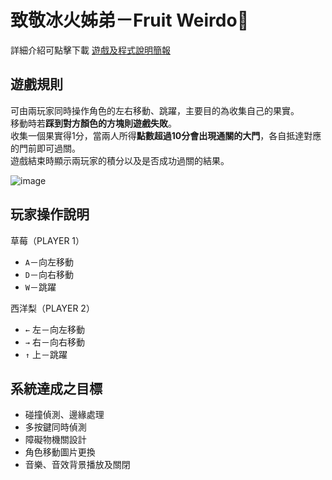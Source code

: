 # 致敬冰火姊弟－Fruit Weirdo🍓
詳細介紹可點擊下載 [遊戲及程式說明簡報](https://github.com/YiYunKung/fruitWeirdoGame/blob/main/%E9%81%8A%E6%88%B2%E4%BB%8B%E7%B4%B9.pptx)
<br> 

## 遊戲規則
可由兩玩家同時操作角色的左右移動、跳躍，主要目的為收集自己的果實。<br>
移動時若**踩到對方顏色的方塊則遊戲失敗**。<br>
收集一個果實得1分，當兩人所得**點數超過10分會出現通關的大門**，各自抵達對應的門前即可過關。<br>
遊戲結束時顯示兩玩家的積分以及是否成功過關的結果。<br>

![image](https://github.com/user-attachments/assets/2c52e8b8-3d71-4aba-bf5d-9ae0c08ce753)

## 玩家操作說明
草莓（PLAYER 1）
* `A`－向左移動
* `D`－向右移動
* `W`－跳躍

西洋梨（PLAYER 2）
* `←` 左－向左移動
* `→` 右－向右移動
* `↑` 上－跳躍


## 系統達成之目標
* 碰撞偵測、邊緣處理
* 多按鍵同時偵測
* 障礙物機關設計
* 角色移動圖片更換
* 音樂、音效背景播放及關閉


